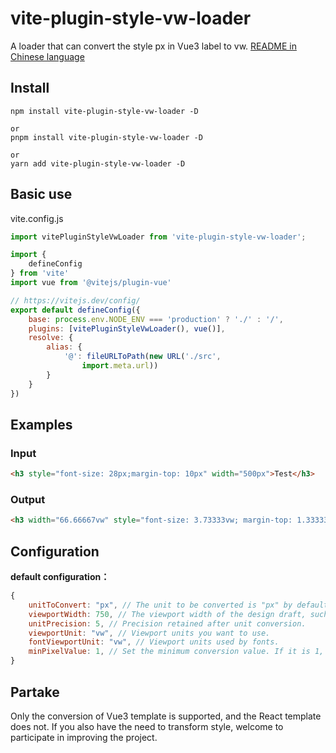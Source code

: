 # vite-plugin-style-vw-loader

A loader that can convert the style px in Vue3 label to vw.  [README in Chinese language](https://github.com/gitboyzcf/vite-plugin-style-vw-loader/blob/master/README.zh-CN.md) 

## Install

```
npm install vite-plugin-style-vw-loader -D

or
pnpm install vite-plugin-style-vw-loader -D

or
yarn add vite-plugin-style-vw-loader -D
```

## Basic use

vite.config.js

```javascript
import vitePluginStyleVwLoader from 'vite-plugin-style-vw-loader';

import {
    defineConfig
} from 'vite'
import vue from '@vitejs/plugin-vue'

// https://vitejs.dev/config/
export default defineConfig({
    base: process.env.NODE_ENV === 'production' ? './' : '/',
    plugins: [vitePluginStyleVwLoader(), vue()],
    resolve: {
        alias: {
            '@': fileURLToPath(new URL('./src',
                import.meta.url))
        }
    }
})
```

## Examples

### Input

```html
<h3 style="font-size: 28px;margin-top: 10px" width="500px">Test</h3>
```

### Output

```html
<h3 width="66.66667vw" style="font-size: 3.73333vw; margin-top: 1.33333vw;">Test</h3>
```

## Configuration

**default configuration：**

```javascript
{
    unitToConvert: "px", // The unit to be converted is "px" by default.
    viewportWidth: 750, // The viewport width of the design draft, such as the incoming function, whose parameter is the file path currently processed.
    unitPrecision: 5, // Precision retained after unit conversion.
    viewportUnit: "vw", // Viewport units you want to use.
    fontViewportUnit: "vw", // Viewport units used by fonts.
    minPixelValue: 1, // Set the minimum conversion value. If it is 1, only values greater than 1 will be converted.
}
```

## Partake

Only the conversion of Vue3 template is supported, and the React template does not. If you also have the need to transform style, welcome to participate in improving the project.

